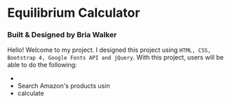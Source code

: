 # Equilibrium Calculator 
### Built & Designed by Bria Walker

Hello! Welcome to my project. I designed this project using `HTML, CSS, Bootstrap 4, Google Fonts API and jQuery`. 
With this project, users will be able to do the following: 

- 
- Search Amazon's products usin
- calculate 
